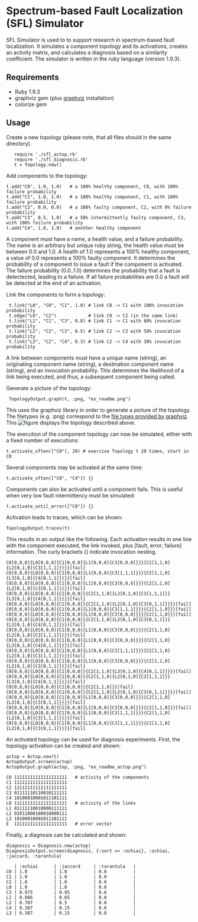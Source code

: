 Spectrum-based Fault Localization (SFL) Simulator
=================================================

SFL Simulator is used to to support research in spectrum-based fault localization. It simulates a component topology and its activations, creates an activity matrix, and calculates a diagnosis based on a similarity coefficient. The simulator is written in the ruby language (version 1.9.3). 

Requirements
------------
*   Ruby 1.9.3
*   graphviz gem (plus [graphviz](http://www.graphviz.org) installation)
*   colorize gem

Usage
-----

Create a new topology (please note, that all files should in the same directory).

       require './sfl_actop.rb'
       require './sfl_diagnosis.rb'
       t = Topology.new()

Add components to the topology: 

    t.add("C0", 1.0, 1.0)   # a 100% healthy component, C0, with 100% failure probability
    t.add("C1", 1.0, 1.0)   # a 100% healthy component, C1, with 100% failure probability
    t.add("C2", 0.0, 0.0)   # a 100% faulty component, C2, with 0% failure probability  
    t.add("C3", 0.5, 1.0)   # a 50% intermittently faulty component, C3, with 100% failure probability  
    t.add("C4", 1.0, 1.0)   # another healthy component 

A component must have a name, a health value, and a failure probability. The name is an arbitrary but unique ruby string, the health value must be between 0.0 and 1.0. A health of 1.0 represents a 100% healthy component, a value of 0.0 represents a 100% faulty component. It determines the probability of a component to issue a fault if the component is activated. The failure probability (0.0..1.0) determines the probability that a fault is detectected, leading to a failure. If all failure probabilities are 0.0 a fault will be detected at the end of an activation.

Link the components to form a topology:

     t.link("L0", "C0", "C1", 1.0) # link C0 -> C1 with 100% invocation probability
     t.edge("L0", "C2")            # link C0 -> C2 (in the same link) 
     t.link("L1", "C1", "C3", 0.8) # link C1 -> C1 with 80% invocation probability
     t.link("L2", "C2", "C3", 0.5) # link C2 -> C3 with 50% invocation probability
     t.link("L3", "C2", "C4", 0.3) # link C2 -> C4 with 30% invocation probability    

A link between components must have a unique name (string), an originating component name (string), a destination component name (string), and an invocation probability. This determines the likelihood of a link being executed, and thus, a subsequent component being called. 

Generate a picture of the topology:

	 TopologyOutput.graph(t, :png, "ex_readme.png")

This uses the graphviz library in order to generate a picture of the topology. The filetypes (e.g. :png) correspond to the [file types provided by graphviz](http://www.graphviz.org/content/output-formats). This ![figure](sfl-simulator/examples/ex_readme.png) displays the topology described above.

The execution of the component topology can now be simulated, either with a fixed number of executions:

    t.activate_often(["C0"], 20) # exercise Topology t 20 times, start in C0

Several components may be activated at the same time:

    t.activate_often(["C0", "C4"]) {}

Components can also be activated until a component fails. This is useful when very low fault intermittency must be simulated:

    t.activate_until_error(["C0"]) {}

Activation leads to traces, which can be shown:

    TopologyOutput.traces(t)

This results in an output like the following. Each activation results in one line with the component executed, the link invoked, plus [fault, error, failure] information. The curly brackets {} indicate invocation nesting.

    C0[0,0,0]{L0[0,0,0]{C1[0,0,0]{L1[0,0,0]{C3[0,0,0]}}}{C2[1,1,0]{L2[0,1,0]{C3[1,1,1]}}}}[fail]
    C0[0,0,0]{L0[0,0,0]{C1[0,0,0]{L1[0,0,0]{C3[1,1,1]}}}{C2[1,1,0]{L3[0,1,0]{C4[0,1,1]}}}}[fail]
    C0[0,0,0]{L0[0,0,0]{C1[0,0,0]{L1[0,0,0]{C3[0,0,0]}}}{C2[1,1,0]{L2[0,1,0]{C3[0,1,1]}}}}[fail]
    C0[0,0,0]{L0[0,0,0]{C1[0,0,0]}{C2[1,1,0]{L2[0,1,0]{C3[1,1,1]}}{L3[0,1,0]{C4[0,1,1]}}}}[fail]
    C0[0,0,0]{L0[0,0,0]{C1[0,0,0]}{C2[1,1,0]{L2[0,1,0]{C3[0,1,1]}}}}[fail]
    C0[0,0,0]{L0[0,0,0]{C1[0,0,0]{L1[0,0,0]{C3[1,1,1]}}}{C2[1,1,0]}}[fail]
    C0[0,0,0]{L0[0,0,0]{C1[0,0,0]{L1[0,0,0]{C3[0,0,0]}}}{C2[1,1,0]}}[fail]
    C0[0,0,0]{L0[0,0,0]{C1[0,0,0]}{C2[1,1,0]{L2[0,1,0]{C3[0,1,1]}}{L3[0,1,0]{C4[0,1,1]}}}}[fail]
    C0[0,0,0]{L0[0,0,0]{C1[0,0,0]{L1[0,0,0]{C3[0,0,0]}}}{C2[1,1,0]{L2[0,1,0]{C3[1,1,1]}}}}[fail]
    C0[0,0,0]{L0[0,0,0]{C1[0,0,0]{L1[0,0,0]{C3[0,0,0]}}}{C2[1,1,0]{L3[0,1,0]{C4[0,1,1]}}}}[fail]
    C0[0,0,0]{L0[0,0,0]{C1[0,0,0]{L1[0,0,0]{C3[1,1,1]}}}{C2[1,1,0]{L2[0,1,0]{C3[1,1,1]}}}}[fail]
    C0[0,0,0]{L0[0,0,0]{C1[0,0,0]{L1[0,0,0]{C3[0,0,0]}}}{C2[1,1,0]{L2[0,1,0]{C3[0,1,1]}}}}[fail]
    C0[0,0,0]{L0[0,0,0]{C1[0,0,0]}{C2[1,1,0]{L3[0,1,0]{C4[0,1,1]}}}}[fail]
    C0[0,0,0]{L0[0,0,0]{C1[0,0,0]}{C2[1,1,0]{L2[0,1,0]{C3[1,1,1]}}{L3[0,1,0]{C4[0,1,1]}}}}[fail]
    C0[0,0,0]{L0[0,0,0]{C1[0,0,0]}{C2[1,1,0]}}[fail]
    C0[0,0,0]{L0[0,0,0]{C1[0,0,0]}{C2[1,1,0]{L2[0,1,0]{C3[0,1,1]}}}}[fail]
    C0[0,0,0]{L0[0,0,0]{C1[0,0,0]{L1[0,0,0]{C3[0,0,0]}}}{C2[1,1,0]{L2[0,1,0]{C3[0,1,1]}}}}[fail]
    C0[0,0,0]{L0[0,0,0]{C1[0,0,0]{L1[0,0,0]{C3[0,0,0]}}}{C2[1,1,0]}}[fail]
    C0[0,0,0]{L0[0,0,0]{C1[0,0,0]{L1[0,0,0]{C3[1,1,1]}}}{C2[1,1,0]{L2[0,1,0]{C3[1,1,1]}}}}[fail]
    C0[0,0,0]{L0[0,0,0]{C1[0,0,0]{L1[0,0,0]{C3[1,1,1]}}}{C2[1,1,0]{L2[0,1,0]{C3[0,1,1]}}}}[fail] 

An activated topology can be used for diagnosis experiments. First, the topology activation can be created and shown:

    actop = Actop.new(t)
    ActopOutput.screen(actop)
    ActopOutput.graph(actop, :png, "ex_readme_actop.png")

    C0 11111111111111111111   # activity of the components
    C1 11111111111111111111
    C2 11111111111111111111
    C3 01111110110010111111
    C4 10100010001011101111
    L0 11111111111111111111   # activity of the links
    L1 01111110010000111111
    L2 01011000100010000111
    L3 10100010001011101111
    E  11111111111111111111   # error vector

Finally, a diagnosis can be calculated and shown:

	diagnosis = Diagnosis.new(actop)
	DiagnosisOutput.screen(diagnosis, {:sort => :ochiai}, :ochiai, :jaccard, :tarantula)

   	   | :ochiai      | :jaccard     | :tarantula   | 
 	C0 | 1.0          | 1.0          | 0.0          | 
	C1 | 1.0          | 1.0          | 0.0          | 
	C2 | 1.0          | 1.0          | 0.0          | 
	L0 | 1.0          | 1.0          | 0.0          | 
	C3 | 0.975        | 0.95         | 0.0          | 
	L1 | 0.806        | 0.65         | 0.0          | 
	L2 | 0.707        | 0.5          | 0.0          | 
	C4 | 0.387        | 0.15         | 0.0          | 
	L3 | 0.387        | 0.15         | 0.0          | 

    
    
